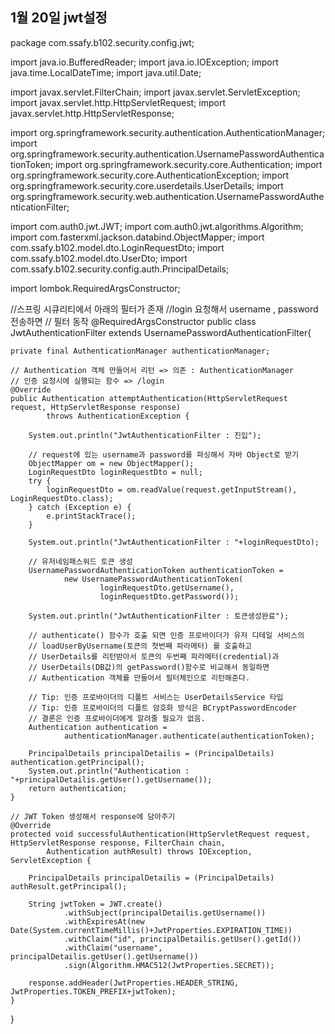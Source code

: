 ## 1월 20일 jwt설정

package com.ssafy.b102.security.config.jwt;

import java.io.BufferedReader;
import java.io.IOException;
import java.time.LocalDateTime;
import java.util.Date;

import javax.servlet.FilterChain;
import javax.servlet.ServletException;
import javax.servlet.http.HttpServletRequest;
import javax.servlet.http.HttpServletResponse;

import org.springframework.security.authentication.AuthenticationManager;
import org.springframework.security.authentication.UsernamePasswordAuthenticationToken;
import org.springframework.security.core.Authentication;
import org.springframework.security.core.AuthenticationException;
import org.springframework.security.core.userdetails.UserDetails;
import org.springframework.security.web.authentication.UsernamePasswordAuthenticationFilter;

import com.auth0.jwt.JWT;
import com.auth0.jwt.algorithms.Algorithm;
import com.fasterxml.jackson.databind.ObjectMapper;
import com.ssafy.b102.model.dto.LoginRequestDto;
import com.ssafy.b102.model.dto.UserDto;
import com.ssafy.b102.security.config.auth.PrincipalDetails;

import lombok.RequiredArgsConstructor;

//스프링 시큐리티에서 아래의 필터가 존재
//login 요청해서 username , password 전송하면
// 필터 동작
@RequiredArgsConstructor
public class JwtAuthenticationFilter extends UsernamePasswordAuthenticationFilter{

    private final AuthenticationManager authenticationManager;

    // Authentication 객체 만들어서 리턴 => 의존 : AuthenticationManager
    // 인증 요청시에 실행되는 함수 => /login
    @Override
    public Authentication attemptAuthentication(HttpServletRequest request, HttpServletResponse response)
    		throws AuthenticationException {

    	System.out.println("JwtAuthenticationFilter : 진입");

    	// request에 있는 username과 password를 파싱해서 자바 Object로 받기
    	ObjectMapper om = new ObjectMapper();
    	LoginRequestDto loginRequestDto = null;
    	try {
    		loginRequestDto = om.readValue(request.getInputStream(), LoginRequestDto.class);
    	} catch (Exception e) {
    		e.printStackTrace();
    	}

    	System.out.println("JwtAuthenticationFilter : "+loginRequestDto);

    	// 유저네임패스워드 토큰 생성
    	UsernamePasswordAuthenticationToken authenticationToken =
    			new UsernamePasswordAuthenticationToken(
    					loginRequestDto.getUsername(),
    					loginRequestDto.getPassword());

    	System.out.println("JwtAuthenticationFilter : 토큰생성완료");

    	// authenticate() 함수가 호출 되면 인증 프로바이더가 유저 디테일 서비스의
    	// loadUserByUsername(토큰의 첫번째 파라메터) 를 호출하고
    	// UserDetails를 리턴받아서 토큰의 두번째 파라메터(credential)과
    	// UserDetails(DB값)의 getPassword()함수로 비교해서 동일하면
    	// Authentication 객체를 만들어서 필터체인으로 리턴해준다.

    	// Tip: 인증 프로바이더의 디폴트 서비스는 UserDetailsService 타입
    	// Tip: 인증 프로바이더의 디폴트 암호화 방식은 BCryptPasswordEncoder
    	// 결론은 인증 프로바이더에게 알려줄 필요가 없음.
    	Authentication authentication =
    			authenticationManager.authenticate(authenticationToken);

    	PrincipalDetails principalDetailis = (PrincipalDetails) authentication.getPrincipal();
    	System.out.println("Authentication : "+principalDetailis.getUser().getUsername());
    	return authentication;
    }

    // JWT Token 생성해서 response에 담아주기
    @Override
    protected void successfulAuthentication(HttpServletRequest request, HttpServletResponse response, FilterChain chain,
    		Authentication authResult) throws IOException, ServletException {

    	PrincipalDetails principalDetailis = (PrincipalDetails) authResult.getPrincipal();

    	String jwtToken = JWT.create()
    			.withSubject(principalDetailis.getUsername())
    			.withExpiresAt(new Date(System.currentTimeMillis()+JwtProperties.EXPIRATION_TIME))
    			.withClaim("id", principalDetailis.getUser().getId())
    			.withClaim("username", principalDetailis.getUser().getUsername())
    			.sign(Algorithm.HMAC512(JwtProperties.SECRET));

    	response.addHeader(JwtProperties.HEADER_STRING, JwtProperties.TOKEN_PREFIX+jwtToken);
    }

}
